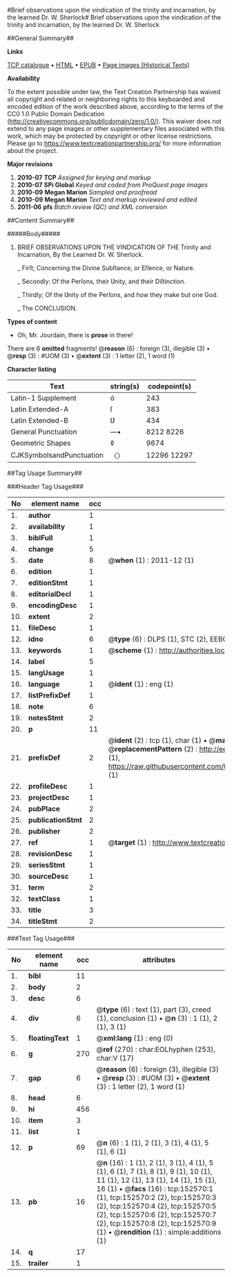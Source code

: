 #Brief observations upon the vindication of the trinity and incarnation, by the learned Dr. W. Sherlock#
Brief observations upon the vindication of the trinity and incarnation, by the learned Dr. W. Sherlock

##General Summary##

**Links**

[TCP catalogue](http://www.ota.ox.ac.uk/tcp/)  • 
[HTML](http://tei.it.ox.ac.uk/tcp/Texts-HTML/free/A77/A77449.html)  • 
[EPUB](http://tei.it.ox.ac.uk/tcp/Texts-EPUB/free/A77/A77449.epub) • 
[Page images (Historical Texts)](https://historicaltexts.jisc.ac.uk/eebo-99895282e)

**Availability**

To the extent possible under law, the Text Creation Partnership has waived all copyright and related or neighboring rights to this keyboarded and encoded edition of the work described above, according to the terms of the CC0 1.0 Public Domain Dedication (http://creativecommons.org/publicdomain/zero/1.0/). This waiver does not extend to any page images or other supplementary files associated with this work, which may be protected by copyright or other license restrictions. Please go to https://www.textcreationpartnership.org/ for more information about the project.

**Major revisions**

1. __2010-07__ __TCP__ *Assigned for keying and markup*
1. __2010-07__ __SPi Global__ *Keyed and coded from ProQuest page images*
1. __2010-09__ __Megan Marion__ *Sampled and proofread*
1. __2010-09__ __Megan Marion__ *Text and markup reviewed and edited*
1. __2011-06__ __pfs__ *Batch review (QC) and XML conversion*

##Content Summary##

#####Body#####

1. BRIEF OBSERVATIONS UPON THE VINDICATION OF THE Trinity and Incarnation, By the Learned Dr. W. Sherlock.

    _ Firſt; Concerning the Divine Subſtance, or Eſſence, or Nature.

    _ Secondly: Of the Perſons, their Ʋnity, and their Diſtinction.

    _ Thirdly; Of the Ʋnity of the Perſons, and how they make but one God.

    _ The CONCLUSION.

**Types of content**

  * Oh, Mr. Jourdain, there is **prose** in there!

There are 6 **omitted** fragments! 
 @__reason__ (6) : foreign (3), illegible (3)  •  @__resp__ (3) : #UOM (3)  •  @__extent__ (3) : 1 letter (2), 1 word (1)

**Character listing**


|Text|string(s)|codepoint(s)|
|---|---|---|
|Latin-1 Supplement|ó|243|
|Latin Extended-A|ſ|383|
|Latin Extended-B|Ʋ|434|
|General Punctuation|—•|8212 8226|
|Geometric Shapes|◊|9674|
|CJKSymbolsandPunctuation|〈〉|12296 12297|

##Tag Usage Summary##

###Header Tag Usage###

|No|element name|occ|attributes|
|---|---|---|---|
|1.|__author__|1||
|2.|__availability__|1||
|3.|__biblFull__|1||
|4.|__change__|5||
|5.|__date__|8| @__when__ (1) : 2011-12 (1)|
|6.|__edition__|1||
|7.|__editionStmt__|1||
|8.|__editorialDecl__|1||
|9.|__encodingDesc__|1||
|10.|__extent__|2||
|11.|__fileDesc__|1||
|12.|__idno__|6| @__type__ (6) : DLPS (1), STC (2), EEBO-CITATION (1), PROQUEST (1), VID (1)|
|13.|__keywords__|1| @__scheme__ (1) : http://authorities.loc.gov/ (1)|
|14.|__label__|5||
|15.|__langUsage__|1||
|16.|__language__|1| @__ident__ (1) : eng (1)|
|17.|__listPrefixDef__|1||
|18.|__note__|6||
|19.|__notesStmt__|2||
|20.|__p__|11||
|21.|__prefixDef__|2| @__ident__ (2) : tcp (1), char (1)  •  @__matchPattern__ (2) : ([0-9\-]+):([0-9IVX]+) (1), (.+) (1)  •  @__replacementPattern__ (2) : http://eebo.chadwyck.com/downloadtiff?vid=$1&page=$2 (1), https://raw.githubusercontent.com/textcreationpartnership/Texts/master/tcpchars.xml#$1 (1)|
|22.|__profileDesc__|1||
|23.|__projectDesc__|1||
|24.|__pubPlace__|2||
|25.|__publicationStmt__|2||
|26.|__publisher__|2||
|27.|__ref__|1| @__target__ (1) : http://www.textcreationpartnership.org/docs/. (1)|
|28.|__revisionDesc__|1||
|29.|__seriesStmt__|1||
|30.|__sourceDesc__|1||
|31.|__term__|2||
|32.|__textClass__|1||
|33.|__title__|3||
|34.|__titleStmt__|2||


###Text Tag Usage###

|No|element name|occ|attributes|
|---|---|---|---|
|1.|__bibl__|11||
|2.|__body__|2||
|3.|__desc__|6||
|4.|__div__|6| @__type__ (6) : text (1), part (3), creed (1), conclusion (1)  •  @__n__ (3) : 1 (1), 2 (1), 3 (1)|
|5.|__floatingText__|1| @__xml:lang__ (1) : eng (0)|
|6.|__g__|270| @__ref__ (270) : char:EOLhyphen (253), char:V (17)|
|7.|__gap__|6| @__reason__ (6) : foreign (3), illegible (3)  •  @__resp__ (3) : #UOM (3)  •  @__extent__ (3) : 1 letter (2), 1 word (1)|
|8.|__head__|6||
|9.|__hi__|456||
|10.|__item__|3||
|11.|__list__|1||
|12.|__p__|69| @__n__ (6) : 1 (1), 2 (1), 3 (1), 4 (1), 5 (1), 6 (1)|
|13.|__pb__|16| @__n__ (16) : 1 (1), 2 (1), 3 (1), 4 (1), 5 (1), 6 (1), 7 (1), 8 (1), 9 (1), 10 (1), 11 (1), 12 (1), 13 (1), 14 (1), 15 (1), 16 (1)  •  @__facs__ (16) : tcp:152570:1 (1), tcp:152570:2 (2), tcp:152570:3 (2), tcp:152570:4 (2), tcp:152570:5 (2), tcp:152570:6 (2), tcp:152570:7 (2), tcp:152570:8 (2), tcp:152570:9 (1)  •  @__rendition__ (1) : simple:additions (1)|
|14.|__q__|17||
|15.|__trailer__|1||

